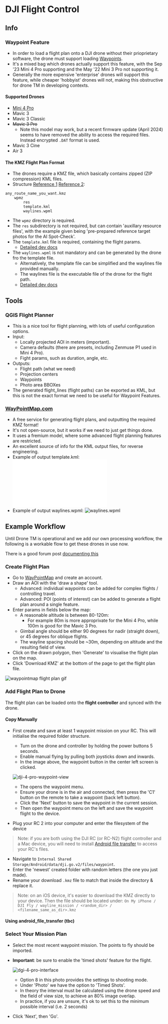 # DJI Flight Control

## Info

### Waypoint Feature

- In order to load a flight plan onto a DJI drone without their prioprietary software,
  the drone must support loading [Waypoints][1].
- It's a mixed bag which drones actually support this feature, with the Sep '23 Mini 4 Pro
  supporting and the May '22 Mini 3 Pro not supporting it.
- Generally the more expensive 'enterprise' drones will support this feature,
  while cheaper 'hobbyist' drones will not, making this obstructive for drone TM in
  developing contexts.

#### Supported Drones

- [Mini 4 Pro](https://dl.djicdn.com/downloads/DJI_Mini_4_Pro/DJI_Mini_4_Pro_User_Manual_EN.pdf)
- Mavic 3
- Mavic 3 Classic
- ~~Mavic 3 Pro~~
  - Note this model may work, but a recent firmware update (April 2024) seems to have removed
    the ability to access the required files. Instead encrypted `.DAT` format is used.
- Mavic 3 Cine
- Air 3

#### The KMZ Flight Plan Format

- The drones require a KMZ file, which basically contains zipped
  (ZIP compression) KML files.
- Structure [Reference 1][2] [Reference 2][3]:

```
any_route_name_you_want.kmz
	wpmz
		res
		template.kml
		waylines.wpml
```

- The `wpmz` directory is required.
- The `res` subdirectory is not required, but can contain 'auxillary resource files', with the
  example given being 'pre-prepared reference target photos for the AI Spot-Check'.
- The `template.kml` file is required, containing the flight params.
  - [Detailed dev docs][4]
- The `waylines.wpml` is not mandatory and can be generated by the drone fro the template file.
  - Alternatively, the template file can be simplified and the waylines file provided manually.
  - The waylines file is the executable file of the drone for the flight path.
  - [Detailed dev docs][5]

## Tools

### QGIS Flight Planner

- This is a nice tool for flight planning, with lots of useful configuration options.
- Input:
	- Locally projected AOI in meters (important).
	- Camera defaults (there are presets, including Zenmuse P1 used in Mini 4 Pro).
	- Fight params, such as duration, angle, etc.
- Outputs:
	- Flight path (what we need)
	- Projection centers
	- Waypoints
	- Photo area BBOXes
- The generated flight_lines (flight paths) can be exported as KML, but this is not
  the exact format we need to be useful for Waypoint Features.

### [WayPointMap.com][6]

- A free service for generating flight plans, and outputting the required KMZ format!
- It's not open-source, but it works if we need to just get things done.
- It uses a fremium model, where some advanced flight planning features are restricted.
- An excellent source of info for the KML output files, for reverse engineering.
- Example of output template.kml: ![template.kml](./template.kml)
- Example of output waylines.wpml: ![waylines.wpml](./waylines.wpml)

## Example Workflow

Until Drone TM is operational and we add our own processing workflow, the following
is a workable flow to get these drones in use now.

There is a good forum post [documenting this][7]

### Create Flight Plan

- Go to [WayPointMap][6] and create an account.
- Draw an AOI with the 'draw a shape' tool.
  - Advanced: individual waypoints can be added for complex flights / controlling travel.
  - Advanced: POI (points of interest) can be added to generate a flight plan around a single 
    feature.
- Enter params in fields below the map:
  - A reasonable altitude is between 80-120m:
    - For example 80m is more approprivate for the Mini 4 Pro, while 100m is good
      for the Mavic 3 Pro.
  - Gimbal angle should be either 90 degrees for nadir (straight down),
    or 45 degrees for oblique flights.
  - The wayline spacing should be ~30m, depending on altitude and the resulting field of view.
- Click on the drawn polygon, then 'Generate' to visualise the flight plan on the map.
- Click 'Download KMZ' at the bottom of the page to get the flight plan file.

![waypointmap flight plan gif](./waypointmap_flight_plan_creation.gif)

### Add Flight Plan to Drone

The flight plan can be loaded onto the **flight controller** and synced with the drone.

#### Copy Manually

- First create and save at least 1 waypoint mission on your RC.
  This will initialise the required folder structure.

  - Turn on the drone and controller by holding the power buttons 5 seconds.
  - Enable manual flying by pulling both joysticks down and inwards.
  - In the image above, the waypoint button in the center left screen is clicked.

   ![dji-4-pro-waypoint-view](./dji_4_pro_waypoint_view.png)
  
  - The opens the waypoint menu.
  - Ensure your drone is in the air and connected, then press the 'C1' button on the
    remote to take a waypoint (back left button).
  - Click the 'Next' button to save the waypoint in the current session.
  - Then open the waypoint menu on the left and save the waypoint flight to the device.

- Plug your RC 2 into your computer and enter the filesystem of the device

> Note: if you are both using the DJI RC (or RC-N2) flight controller and a Mac device,
> you will need to install [Android file transfer][8] to access your RC's files.

- Navigate to `Internal Shared Storage/Android/data/dji.go.v2/files/waypoint`.
- Enter the 'newest' created folder with random letters (the one you just made).
- Rename your download `.kmz` file to match that inside the directory & replace it.

> Note: on an iOS device, it's easier to download the KMZ directly to your device.
> Then the file should be located under:
> `On My iPhone / DJI Fly / wayline_mission / <random_dir> / <filename_same_as_dir>.kmz`

#### Using android_file_transfer (tbc)

### Select Your Mission Plan

- Select the most recent waypoint mission. The points to fly should be imported.
- **Important**: be sure to enable the 'timed shots' feature for the flight.

  ![dgi-4-pro-interface](./dji_4_pro_interface.png)

  - Option 8 in this photo provides the settings to shooting mode.
  - Under 'Photo' we have the option to 'Timed Shots'.
  - In theory the interval must be calculated using the drone speed and the field of view
    size, to achieve an 80% image overlap.
  - In practice, if you are unsure, it's ok to set this to the minimum possible
    interval (i.e. 2 seconds)

- Click 'Next', then 'Go'.

[1]: https://support.dji.com/help/content?customId=en-us03400007343&spaceId=34&re=US&lang=en&documentType=artical&paperDocType=paper "waypoints"

[2]: https://developer.dji.com/doc/cloud-api-tutorial/en/api-reference/dji-wpml/overview.html "kmz overview"

[3]: https://sdk-forum.dji.net/hc/en-us/articles/5975557266841-How-to-develop-waypoint-mission-What-are-the-format-standards-for-waypoint-mission-files "kmz high level"

[4]: https://developer.dji.com/doc/cloud-api-tutorial/en/api-reference/dji-wpml/template-kml.html "template.kml"

[5]: https://developer.dji.com/doc/cloud-api-tutorial/en/api-reference/dji-wpml/waylines-wpml.html "waylines.wpml"

[6]: https://www.waypointmap.com "waypointmap"

[7]: https://mavicpilots.com/threads/autonomous-3d-mapping-photogrammetry-tutorial-for-the-dji-mini-4-pro.144004/ "forum_waypointmap"

[8]: https://www.android.com/filetransfer/
